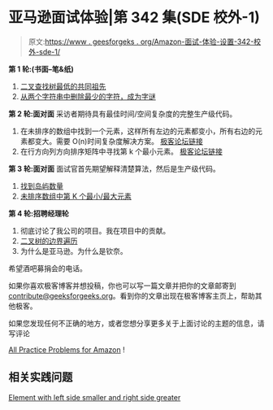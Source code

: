 # 亚马逊面试体验|第 342 集(SDE 校外-1)

> 原文:[https://www . geesforgeks . org/Amazon-面试-体验-设置-342-校外-sde-1/](https://www.geeksforgeeks.org/amazon-interview-experience-set-342-off-campus-sde-1/)

**第 1 轮:(书面–笔&纸)**

1.  [二叉查找树最低的共同祖先](https://practice.geeksforgeeks.org/problems/lowest-common-ancestor-in-a-bst/1)
2.  [从两个字符串中删除最少的字符，成为字谜](https://practice.geeksforgeeks.org/problems/anagram-of-string/1)

**第 2 轮:面对面**
采访者期待具有最佳时间/空间复杂度的完整生产级代码。

1.  在未排序的数组中找到一个元素，这样所有左边的元素都变小，所有右边的元素都变大。需要 O(n)时间复杂度解决方案。
    [极客论坛链接](https://practice.geeksforgeeks.org/problems/unsorted-array/0)
2.  在行方向列方向排序矩阵中寻找第 k 个最小元素。
    [极客论坛链接](https://practice.geeksforgeeks.org/problems/kth-element-in-matrix/1)

**第 3 轮:面对面**
面试官首先期望解释清楚算法，然后是生产级代码。

1.  [找到岛屿数量](https://practice.geeksforgeeks.org/problems/find-the-number-of-islands/1)
2.  [未排序数组中第 K 个最小/最大元素](https://practice.geeksforgeeks.org/problems/kth-smallest-element/0)

**第 4 轮:招聘经理轮**

1.  彻底讨论了我公司的项目。我在项目中的贡献。
2.  [二叉树的边界遍历](https://practice.geeksforgeeks.org/problems/boundary-traversal-of-binary-tree/1)
3.  为什么是亚马逊。为什么是钦奈。

希望酒吧募捐会的电话。

如果你喜欢极客博客并想投稿，你也可以写一篇文章并把你的文章邮寄到 contribute@geeksforgeeks.org。看到你的文章出现在极客博客主页上，帮助其他极客。

如果您发现任何不正确的地方，或者您想分享更多关于上面讨论的主题的信息，请写评论

[All Practice Problems for Amazon](https://practice.geeksforgeeks.org/company/Amazon/) !

## 相关实践问题

[Element with left side smaller and right side greater](https://practice.geeksforgeeks.org/problems/unsorted-array/0)